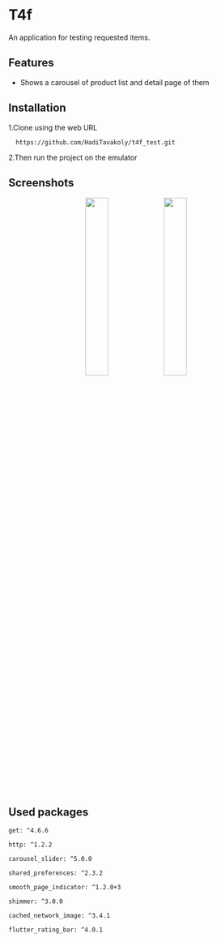 
# T4f

An application for testing requested items.
## Features

- Shows a carousel of product list and detail page of them
 


## Installation

1.Clone using the web URL

```
  https://github.com/HadiTavakoly/t4f_test.git
```
2.Then run the project on the emulator
## Screenshots

<p align="center">
  <img src="https://github.com/user-attachments/assets/f2c3900a-a8d1-4920-99c5-4cd1cae281d4" width="30%">
  <img src="https://github.com/user-attachments/assets/190dcae0-e840-4af0-82d2-6f37d0a90ff2" width="30%">
</p>

## Used packages
```
get: ^4.6.6
```
```
http: ^1.2.2
```
```
carousel_slider: ^5.0.0
```
```
shared_preferences: ^2.3.2
```
```
smooth_page_indicator: ^1.2.0+3
```
```
shimmer: ^3.0.0
```
```
cached_network_image: ^3.4.1
```
```
flutter_rating_bar: ^4.0.1
```